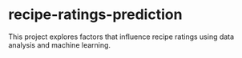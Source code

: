# recipe-ratings-prediction
This project explores factors that influence recipe ratings using data analysis and machine learning.
